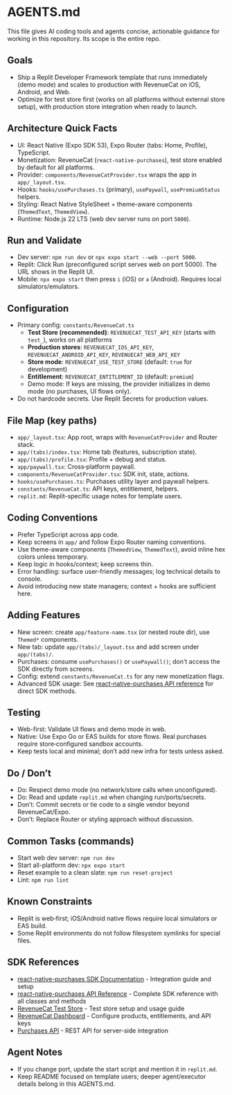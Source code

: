 # AGENTS.md

This file gives AI coding tools and agents concise, actionable guidance for working in this repository. Its scope is the entire repo.

## Goals
- Ship a Replit Developer Framework template that runs immediately (demo mode) and scales to production with RevenueCat on iOS, Android, and Web.
- Optimize for test store first (works on all platforms without external store setup), with production store integration when ready to launch.

## Architecture Quick Facts
- UI: React Native (Expo SDK 53), Expo Router (tabs: Home, Profile), TypeScript.
- Monetization: RevenueCat (`react-native-purchases`), test store enabled by default for all platforms.
- Provider: `components/RevenueCatProvider.tsx` wraps the app in `app/_layout.tsx`.
- Hooks: `hooks/usePurchases.ts` (primary), `usePaywall`, `usePremiumStatus` helpers.
- Styling: React Native StyleSheet + theme-aware components (`ThemedText`, `ThemedView`).
- Runtime: Node.js 22 LTS (web dev server runs on port `5000`).

## Run and Validate
- Dev server: `npm run dev` or `npx expo start --web --port 5000`.
- Replit: Click Run (preconfigured script serves web on port 5000). The URL shows in the Replit UI.
- Mobile: `npx expo start` then press `i` (iOS) or `a` (Android). Requires local simulators/emulators.

## Configuration
- Primary config: `constants/RevenueCat.ts`
  - **Test Store (recommended)**: `REVENUECAT_TEST_API_KEY` (starts with `test_`), works on all platforms
  - **Production stores**: `REVENUECAT_IOS_API_KEY`, `REVENUECAT_ANDROID_API_KEY`, `REVENUECAT_WEB_API_KEY`
  - **Store mode**: `REVENUECAT_USE_TEST_STORE` (default: `true` for development)
  - **Entitlement**: `REVENUECAT_ENTITLEMENT_ID` (default: `premium`)
  - Demo mode: If keys are missing, the provider initializes in demo mode (no purchases, UI flows only).
- Do not hardcode secrets. Use Replit Secrets for production values.

## File Map (key paths)
- `app/_layout.tsx`: App root, wraps with `RevenueCatProvider` and Router stack.
- `app/(tabs)/index.tsx`: Home tab (features, subscription state).
- `app/(tabs)/profile.tsx`: Profile + debug and status.
- `app/paywall.tsx`: Cross‑platform paywall.
- `components/RevenueCatProvider.tsx`: SDK init, state, actions.
- `hooks/usePurchases.ts`: Purchases utility layer and paywall helpers.
- `constants/RevenueCat.ts`: API keys, entitlement, helpers.
- `replit.md`: Replit-specific usage notes for template users.

## Coding Conventions
- Prefer TypeScript across app code.
- Keep screens in `app/` and follow Expo Router naming conventions.
- Use theme-aware components (`ThemedView`, `ThemedText`), avoid inline hex colors unless temporary.
- Keep logic in hooks/context; keep screens thin.
- Error handling: surface user-friendly messages; log technical details to console.
- Avoid introducing new state managers; context + hooks are sufficient here.

## Adding Features
- New screen: create `app/feature-name.tsx` (or nested route dir), use `Themed*` components.
- New tab: update `app/(tabs)/_layout.tsx` and add screen under `app/(tabs)/`.
- Purchases: consume `usePurchases()` or `usePaywall()`; don't access the SDK directly from screens.
- Config: extend `constants/RevenueCat.ts` for any new monetization flags.
- Advanced SDK usage: See [react-native-purchases API reference](https://revenuecat.github.io/react-native-purchases-docs) for direct SDK methods.

## Testing
- Web-first: Validate UI flows and demo mode in web.
- Native: Use Expo Go or EAS builds for store flows. Real purchases require store‑configured sandbox accounts.
- Keep tests local and minimal; don’t add new infra for tests unless asked.

## Do / Don’t
- Do: Respect demo mode (no network/store calls when unconfigured).
- Do: Read and update `replit.md` when changing run/ports/secrets.
- Don’t: Commit secrets or tie code to a single vendor beyond RevenueCat/Expo.
- Don’t: Replace Router or styling approach without discussion.

## Common Tasks (commands)
- Start web dev server: `npm run dev`
- Start all-platform dev: `npx expo start`
- Reset example to a clean slate: `npm run reset-project`
- Lint: `npm run lint`

## Known Constraints
- Replit is web‑first; iOS/Android native flows require local simulators or EAS build.
- Some Replit environments do not follow filesystem symlinks for special files.

## SDK References
- [react-native-purchases SDK Documentation](https://docs.revenuecat.com/docs/reactnative) - Integration guide and setup
- [react-native-purchases API Reference](https://revenuecat.github.io/react-native-purchases-docs) - Complete SDK reference with all classes and methods
- [RevenueCat Test Store](https://docs.revenuecat.com/docs/test-store) - Test store setup and usage guide  
- [RevenueCat Dashboard](https://app.revenuecat.com/) - Configure products, entitlements, and API keys
- [Purchases API](https://docs.revenuecat.com/reference/api) - REST API for server-side integration

## Agent Notes
- If you change port, update the start script and mention it in `replit.md`.
- Keep README focused on template users; deeper agent/executor details belong in this AGENTS.md.

